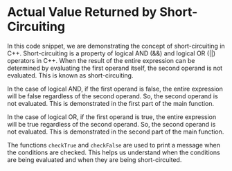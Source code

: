 # Actual Value Returned by Short-Circuiting
In this code snippet, we are demonstrating the concept of short-circuiting in C++. Short-circuiting is a property of logical AND (&&) and logical OR (||) operators in C++. When the result of the entire expression can be determined by evaluating the first operand itself, the second operand is not evaluated. This is known as short-circuiting.

In the case of logical AND, if the first operand is false, the entire expression will be false regardless of the second operand. So, the second operand is not evaluated. This is demonstrated in the first part of the main function.

In the case of logical OR, if the first operand is true, the entire expression will be true regardless of the second operand. So, the second operand is not evaluated. This is demonstrated in the second part of the main function.

The functions `checkTrue` and `checkFalse` are used to print a message when the conditions are checked. This helps us understand when the conditions are being evaluated and when they are being short-circuited.